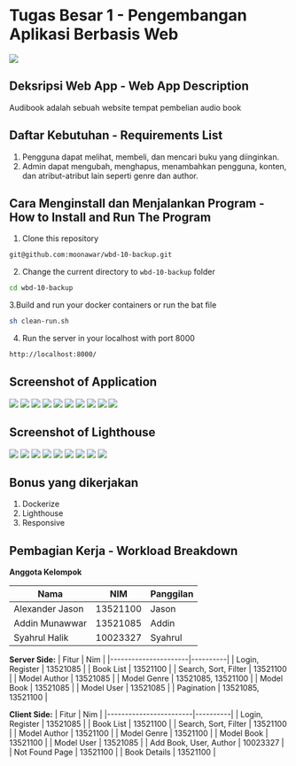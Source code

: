 # Tugas Besar 1 - Pengembangan Aplikasi Berbasis Web

<img src="app/public/images/base-logo.svg"/>

## **Deksripsi Web App - Web App Description**

Audibook adalah sebuah website tempat pembelian audio book

## **Daftar Kebutuhan - Requirements List**

1. Pengguna dapat melihat, membeli, dan mencari buku yang diinginkan.
2. Admin dapat mengubah, menghapus, menambahkan pengguna, konten, dan atribut-atribut lain seperti genre dan author.

## **Cara Menginstall dan Menjalankan Program - How to Install and Run The Program**

1. Clone this repository

```sh
git@github.com:moonawar/wbd-10-backup.git
```

2. Change the current directory to `wbd-10-backup` folder

```sh
cd wbd-10-backup
```

3.Build and run your docker containers or run the bat file

```sh
sh clean-run.sh
```

4. Run the server in your localhost with port 8000

```sh
http://localhost:8000/
```
## **Screenshot of Application**

<img src="screenshots/AddAuthor.png">
<img src="screenshots/AddBook.png">
<img src="screenshots/Addgenre.png">
<img src="screenshots/AuthorList.jpg">
<img src="screenshots/BookList.png">
<img src="screenshots/GenreList.png">
<img src="screenshots/Login.png">
<img src="screenshots/Register.png">
<img src="screenshots/UpdateUser.png">
<img src="screenshots/UserList.png">

## **Screenshot of Lighthouse**

<img src="screenshots/lighthouse/lighthouse (1).jpg">
<img src="screenshots/lighthouse/lighthouse (2).jpg">
<img src="screenshots/lighthouse/lighthouse (3).jpg">
<img src="screenshots/lighthouse/lighthouse (4).jpg">
<img src="screenshots/lighthouse/lighthouse (5).jpg">
<img src="screenshots/lighthouse/lighthouse (6).jpg">
<img src="screenshots/lighthouse/lighthouse (7).jpg">
<img src="screenshots/lighthouse/lighthouse (8).jpg">
<img src="screenshots/lighthouse/lighthouse (9).jpg">


## **Bonus yang dikerjakan**

1. Dockerize
2. Lighthouse
3. Responsive

## **Pembagian Kerja - Workload Breakdown**

**Anggota Kelompok**

| Nama                   | NIM      | Panggilan |
| ---------------------- | -------- | --------- |
| Alexander Jason | 13521100 | Jason     |
| Addin Munawwar          | 13521085 | Addin  |
| Syahrul Halik     | 10023327 | Syahrul     |

**Server Side:**
| Fitur                | Nim      |
|----------------------|----------|
| Login, Register      | 13521085 |
| Book List            | 13521100 |
| Search, Sort, Filter | 13521100 |
| Model Author         | 13521085 |
| Model Genre          | 13521085, 13521100 |
| Model Book           | 13521085 |
| Model User           | 13521085 |
| Pagination           | 13521085, 13521100 |

**Client Side:**
| Fitur                  | Nim      |
|------------------------|----------|
| Login, Register        | 13521085 |
| Book List              | 13521100 |
| Search, Sort, Filter   | 13521100 |
| Model Author           | 13521100 |
| Model Genre            | 13521100 |
| Model Book             | 13521100 |
| Model User             | 13521085 |
| Add Book, User, Author | 10023327 |
| Not Found Page         | 13521100 |
| Book Details           | 13521100 |
